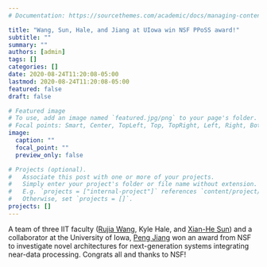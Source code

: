 ```yaml
---
# Documentation: https://sourcethemes.com/academic/docs/managing-content/

title: "Wang, Sun, Hale, and Jiang at UIowa win NSF PPoSS award!"
subtitle: ""
summary: ""
authors: [admin]
tags: []
categories: []
date: 2020-08-24T11:20:08-05:00
lastmod: 2020-08-24T11:20:08-05:00
featured: false
draft: false

# Featured image
# To use, add an image named `featured.jpg/png` to your page's folder.
# Focal points: Smart, Center, TopLeft, Top, TopRight, Left, Right, BottomLeft, Bottom, BottomRight.
image:
  caption: ""
  focal_point: ""
  preview_only: false

# Projects (optional).
#   Associate this post with one or more of your projects.
#   Simply enter your project's folder or file name without extension.
#   E.g. `projects = ["internal-project"]` references `content/project/deep-learning/index.md`.
#   Otherwise, set `projects = []`.
projects: []
---
```


A team of three IIT faculty ([Rujia Wang](https://rujiawang.github.io/), Kyle
Hale, and [Xian-He Sun](http://www.cs.iit.edu/~scs/sun/)) and a collaborator at
the University of Iowa, [Peng
Jiang](https://homepage.divms.uiowa.edu/~penjiang/) won an award from NSF to
investigate novel architectures for next-generation systems integrating
near-data processing. Congrats all and thanks to NSF!
